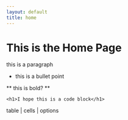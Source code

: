 ```yaml
---
layout: default
title: home
---
```


# This is the Home Page

this is a paragraph

* this is a bullet point

** this is bold? ** 

```
<h1>I hope this is a code block</h1>
```

table | cells | options